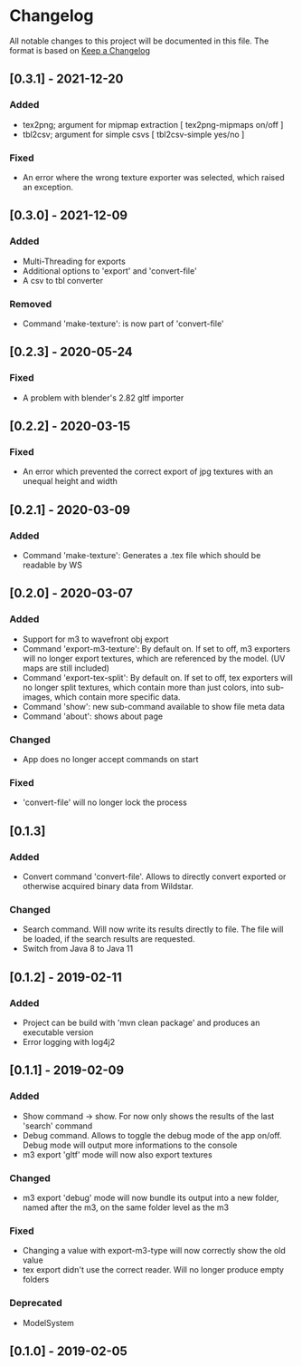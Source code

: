 # Changelog
All notable changes to this project will be documented in this file.
The format is based on [Keep a Changelog](https://keepachangelog.com)

## [0.3.1] - 2021-12-20
### Added
- tex2png; argument for mipmap extraction [ tex2png-mipmaps on/off ]
- tbl2csv; argument for simple csvs [ tbl2csv-simple yes/no ]

### Fixed
- An error where the wrong texture exporter was selected, which raised an exception.

## [0.3.0] - 2021-12-09
### Added
- Multi-Threading for exports
- Additional options to 'export' and 'convert-file'
- A csv to tbl converter

### Removed
- Command 'make-texture': is now part of 'convert-file'

## [0.2.3] - 2020-05-24
### Fixed
- A problem with blender's 2.82 gltf importer

## [0.2.2] - 2020-03-15
### Fixed
- An error which prevented the correct export of jpg textures with an unequal height and width

## [0.2.1] - 2020-03-09
### Added
- Command 'make-texture': Generates a .tex file which should be readable by WS

## [0.2.0] -  2020-03-07
### Added
- Support for m3 to wavefront obj export
- Command 'export-m3-texture': By default on. If set to off, m3 exporters will no longer export textures, which are referenced by the model. (UV maps are still included)
- Command 'export-tex-split': By default on. If set to off, tex exporters will no longer split textures, which contain more than just colors, into sub-images, which contain more specific data.
- Command 'show': new sub-command available to show file meta data
- Command 'about': shows about page

### Changed
- App does no longer accept commands on start

### Fixed
- 'convert-file' will no longer lock the process

## [0.1.3]
### Added
- Convert command 'convert-file'. Allows to directly convert exported or otherwise acquired binary data from Wildstar.

### Changed
- Search command. Will now write its results directly to file. The file will be loaded, if the search results are requested.
- Switch from Java 8 to Java 11

## [0.1.2] - 2019-02-11
### Added
- Project can be build with 'mvn clean package' and produces an executable version
- Error logging with log4j2

## [0.1.1] - 2019-02-09
### Added
- Show command -> show. For now only shows the results of the last 'search' command
- Debug command. Allows to toggle the debug mode of the app on/off. Debug mode will output more informations to the console
- m3 export 'gltf' mode will now also export textures

### Changed
- m3 export 'debug' mode will now bundle its output into a new folder, named after the m3, on the same folder level as the m3

### Fixed
- Changing a value with export-m3-type will now correctly show the old value
- tex export didn't use the correct reader. Will no longer produce empty folders

### Deprecated
- ModelSystem

## [0.1.0] - 2019-02-05
